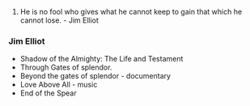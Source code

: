 1. He is no fool who gives what he cannot keep to gain that which he cannot lose. - Jim Elliot

### Jim Elliot
* Shadow of the Almighty: The Life and Testament
* Through Gates of splendor.
* Beyond the gates of splendor - documentary
* Love Above All - music
* End of the Spear
